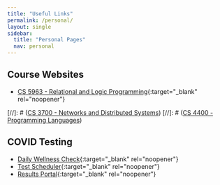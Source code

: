 ```yaml
---
title: "Useful Links"
permalink: /personal/
layout: single
sidebar:
  title: "Personal Pages"
  nav: personal
---
```


## Course Websites
- [CS 5963 - Relational and Logic Programming](https://pages.github.ccs.neu.edu/jhemann/21SP-CS5963/){:target="_blank" rel="noopener"}

[//]: # ([CS 3700 - Networks and Distributed Systems](https://cbw.sh/3700/index.html))
[//]: # ([CS 4400 - Programming Languages](https://pl.barzilay.org))

## COVID Testing
- [Daily Wellness Check](https://service.northeastern.edu/wellness?id=wellness_cat_item&sys_id=340f4312dbda1c102d2caa82ca9619bf){:target="_blank" rel="noopener"}
- [Test Scheduler](https://northeastern.sharepoint.com/sites/covidscheduler/SitePages/Home.aspx){:target="_blank" rel="noopener"}
- [Results Portal](https://nuniorchard.netsmartcloud.com){:target="_blank" rel="noopener"}
